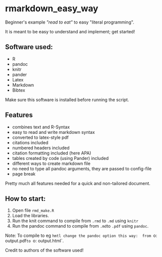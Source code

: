 # rmarkdown_easy_way

Beginner's example *"read to eat"* to easy "literal programming".

It is meant to be easy to understand and implement; get started!

## Software used:
- R
- pandoc
- knitr
- pander
- Latex
- Markdown
- Bibtex


Make sure this software is installed before running the script.



## Features
- combines text and R-Syntax
- easy to read and write markdown syntax
- converted to latex-style pdf
- citations included
- numbered headers included
- citation formatting included (here APA)
- tables created by code (using Pander) included
- different ways to create markdown file
- no need to type all pandoc arguments, they are passed to config-file
- page break

Pretty much all features needed for a quick and non-tailored document.



## How to start:
1. Open file `rmd_make.R`
2. Load the libraries.
2. Run the knit command to compile from `.rmd` to `.md` using `knitr`
3. Run the pandoc command to compile from `.md`to `.pdf` using `pandoc`.

Note: To compile to eg `hmtl change the pandoc option this way: 
from `o: output.pdf`to `o: output.html`.


Credit to authors of the software used!

